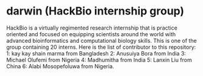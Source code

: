 # darwin (HackBio internship group)
HackBio is a virtually regimented research internship that is practice oriented and focused on equipping scientists around the world with advanced bioinformatics and computational biology skills.
This is one of the group containing 20 interns.
Here is the list of contributor to this repository:
1: kay kay shain marma from Bangladesh
2: Anusuiya Bora from India
3: Michael Olufemi from Nigeria
4: Madhumitha from India
5: Lanxin Liu from China
6: Alabi Mosopefoluwa from Nigeria.

